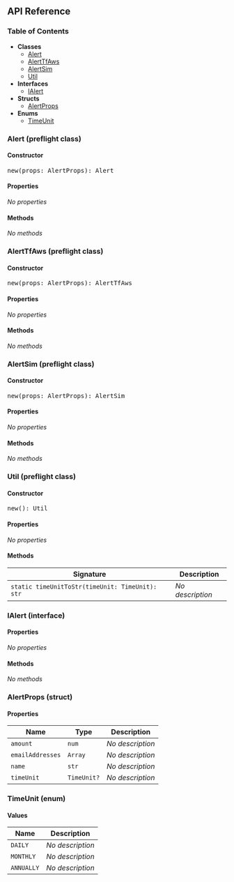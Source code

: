 <h2>API Reference</h2>

<h3>Table of Contents</h3>

- **Classes**
  - <a href="#@winglibs/budget.Alert">Alert</a>
  - <a href="#@winglibs/budget.AlertTfAws">AlertTfAws</a>
  - <a href="#@winglibs/budget.AlertSim">AlertSim</a>
  - <a href="#@winglibs/budget.Util">Util</a>
- **Interfaces**
  - <a href="#@winglibs/budget.IAlert">IAlert</a>
- **Structs**
  - <a href="#@winglibs/budget.AlertProps">AlertProps</a>
- **Enums**
  - <a href="#@winglibs/budget.TimeUnit">TimeUnit</a>

<h3 id="@winglibs/budget.Alert">Alert (preflight class)</h3>

<h4>Constructor</h4>

<pre>
new(props: AlertProps): Alert
</pre>

<h4>Properties</h4>

*No properties*

<h4>Methods</h4>

*No methods*

<h3 id="@winglibs/budget.AlertTfAws">AlertTfAws (preflight class)</h3>

<h4>Constructor</h4>

<pre>
new(props: AlertProps): AlertTfAws
</pre>

<h4>Properties</h4>

*No properties*

<h4>Methods</h4>

*No methods*

<h3 id="@winglibs/budget.AlertSim">AlertSim (preflight class)</h3>

<h4>Constructor</h4>

<pre>
new(props: AlertProps): AlertSim
</pre>

<h4>Properties</h4>

*No properties*

<h4>Methods</h4>

*No methods*

<h3 id="@winglibs/budget.Util">Util (preflight class)</h3>

<h4>Constructor</h4>

<pre>
new(): Util
</pre>

<h4>Properties</h4>

*No properties*

<h4>Methods</h4>

| **Signature** | **Description** |
| --- | --- |
| <code>static timeUnitToStr(timeUnit: TimeUnit): str</code> | *No description* |

<h3 id="@winglibs/budget.IAlert">IAlert (interface)</h3>

<h4>Properties</h4>

*No properties*

<h4>Methods</h4>

*No methods*

<h3 id="@winglibs/budget.AlertProps">AlertProps (struct)</h3>

<h4>Properties</h4>

| **Name** | **Type** | **Description** |
| --- | --- | --- |
| <code>amount</code> | <code>num</code> | *No description* |
| <code>emailAddresses</code> | <code>Array<str></code> | *No description* |
| <code>name</code> | <code>str</code> | *No description* |
| <code>timeUnit</code> | <code>TimeUnit?</code> | *No description* |

<h3 id="@winglibs/budget.TimeUnit">TimeUnit (enum)</h3>

<h4>Values</h4>

| **Name** | **Description** |
| --- | --- |
| <code>DAILY</code> | *No description* |
| <code>MONTHLY</code> | *No description* |
| <code>ANNUALLY</code> | *No description* |

